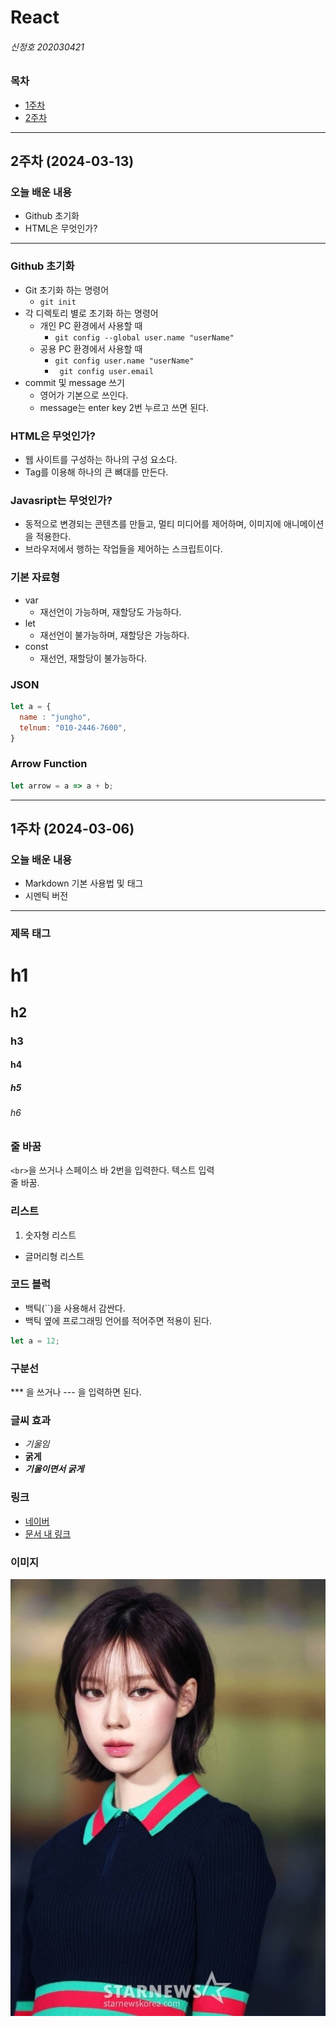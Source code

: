 # React
###### 신정호 202030421

### 목차
- [1주차](#1주차-2024-03-06)
- [2주차](#2주차-2024-03-13)

---

## 2주차 (2024-03-13)
### 오늘 배운 내용
- Github 초기화
- HTML은 무엇인가?

---

### Github 초기화
- Git 초기화 하는 명령어
  - ```git init```
- 각 디렉토리 별로 초기화 하는 명령어
  - 개인 PC 환경에서 사용할 때
    - ```git config --global user.name "userName"```
  - 공용 PC 환경에서 사용할 때
    - ```git config user.name "userName"```
    - ``` git config user.email```
- commit 및 message 쓰기
  - 영어가 기본으로 쓰인다.
  - message는 enter key 2번 누르고 쓰면 된다.

### HTML은 무엇인가?
- 웹 사이트를 구성하는 하나의 구성 요소다.
- Tag를 이용해 하나의 큰 뼈대를 만든다.

### Javasript는 무엇인가?
- 동적으로 변경되는 콘텐츠를 만들고, 멀티 미디어를 제어하며, 이미지에 애니메이션을 적용한다.
- 브라우저에서 행하는 작업들을 제어하는 스크립트이다.

### 기본 자료형
- var
  - 재선언이 가능하며, 재할당도 가능하다.
- let
  - 재선언이 불가능하며, 재할당은 가능하다.
- const
  - 재선언, 재할당이 불가능하다.

### JSON
```javascript
let a = {
  name : "jungho",
  telnum: "010-2446-7600",
}  
```

### Arrow Function
```javascript
let arrow = a => a + b;
```
---

## 1주차 (2024-03-06)
### 오늘 배운 내용
- Markdown 기본 사용법 및 태그
- 시멘틱 버전
  
---

### 제목 태그

# h1
## h2
### h3
#### h4
##### h5
###### h6

### 줄 바꿈

`<br>`을 쓰거나 스페이스 바 2번을 입력한다.
텍스트 입력<br>줄 바꿈.

### 리스트

1. 숫자형 리스트
- 글머리형 리스트

### 코드 블럭
- 백틱(``)을 사용해서 감싼다.
- 백틱 옆에 프로그래밍 언어를 적어주면 적용이 된다.

```js
let a = 12;
```

### 구분선
*** 을 쓰거나 --- 을 입력하면 된다.

### 글씨 효과
- *기울임*
- **굵게**
- ***기울이면서 굵게***

### 링크
- [네이버](https://naver.com)
- [문서 내 링크](#제목-태그)

### 이미지
![에스파 윈터](image.png)
